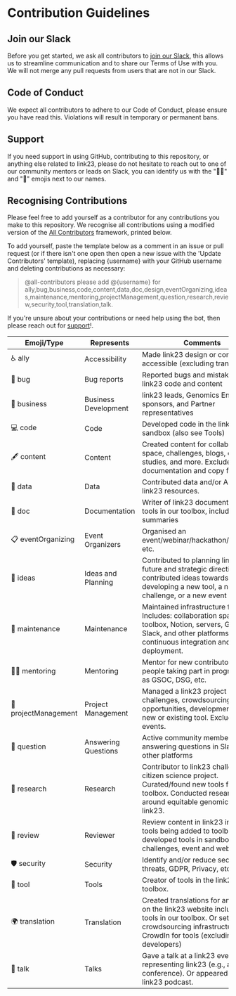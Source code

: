 # Contribution Guidelines

## Join our Slack

Before you get started, we ask all contributors to [join our Slack](https://link23.world/slack), this allows us to streamline communication and to share our Terms of Use with you.
We will not merge any pull requests from users that are not in our Slack.

## Code of Conduct

We expect all contributors to adhere to our Code of Conduct, please ensure you have read this.
Violations will result in temporary or permanent bans.

## Support

If you need support in using GitHub, contributing to this repository, or anything else related to link23, please do not hesitate to reach out to one of our community mentors or leads on Slack, you can identify us with the "🧑‍🏫" and "👋" emojis next to our names.

## Recognising Contributions

Please feel free to add yourself as a contributor for any contributions you make to this repository. We recognise all contributions using a modified version of the [All Contributors](https://allcontributors.org/docs/en/emoji-key) framework, printed below.

To add yourself, paste the template below as a comment in an issue or pull request (or if there isn't one open then open a new issue with the 'Update Contributors' template), replacing {username} with your GitHub username and deleting contributions as necessary:

> @all-contributors please add @{username} for ally,bug,business,code,content,data,doc,design,eventOrganizing,ideas,maintenance,mentoring,projectManagement,question,research,review,security,tool,translation,talk.

If you're unsure about your contributions or need help using the bot, then please reach out for [support](#support)!.

| Emoji/Type           | Represents             | Comments                                                                                                                                                                           |
|----------------------|------------------------|------------------------------------------------------------------------------------------------------------------------------------------------------------------------------------|
| ♿️ ally              | Accessibility          | Made link23 design or content more accessible (excluding translation)                                                                                                              |
| 🐛 bug               | Bug reports            | Reported bugs and mistakes in link23 code and content                                                                                                                              |
| 💼 business          | Business Development   | link23 leads, Genomics England sponsors, and Partner representatives                                                                                                               |
| 💻 code              | Code                   | Developed code in the link23 sandbox (also see Tools)                                                                                                                              |
| 🖋 content           | Content                | Created content for collaboration space, challenges, blogs, case studies, and more. Excludes: tool documentation and copy for events.                                                          |
| 🔣 data              | Data                   | Contributed data and/or API to link23 resources.                                                                                                                                   |
| 📖 doc               | Documentation          | Writer of link23 documentation for tools in our toolbox, including lay summaries                                                                                                   |
| 📋 eventOrganizing   | Event Organizers       | Organised an event/webinar/hackathon/showcase etc.                                                                                                                                 |
| 🤔 ideas             | Ideas and Planning   | Contributed to planning link23’s future and strategic directions or contributed ideas towards developing a new tool, a new challenge, or a new event                               |
| 🚧 maintenance       | Maintenance            | Maintained infrastructure for link23. Includes: collaboration space, toolbox, Notion, servers, GitHub, Slack, and other platforms, and continuous integration and deployment.                  |
| 🧑‍🏫 mentoring      | Mentoring              | Mentor for new contributors or for people taking part in programs such as GSOC, DSG, etc.                                                                                          |
| 📆 projectManagement | Project Management     | Managed a link23 project including challenges, crowdsourcing opportunities, development of a new or existing tool. Excludes events.                                                |
| 💬 question          | Answering Questions    | Active community members answering questions in Slack and other platforms                                                                                                          |
| 🔬 research          | Research               | Contributor to link23 challenges or citizen science project. Curated/found new tools for the toolbox. Conducted research around equitable genomics for/with link23.                |
| 👀 review            | Reviewer | Review content in link23 including tools being added to toolbox, developed tools in sandbox, new challenges, event and website copy.                                               |
| 🛡️ security         | Security               | Identify and/or reduce security threats, GDPR, Privacy, etc                                                                                                                        |
| 🔧 tool              | Tools                  | Creator of tools in the link23 toolbox.                                                                                                                                            |
| 🌍 translation       | Translation            | Created translations for any content on the link23 website including tools in our toolbox. Or setup the crowdsourcing infrastructure with CrowdIn for tools (excluding developers) |
| 📢 talk              | Talks                  | Gave a talk at a link23 event or representing link23 (e.g., at a conference). Or appeared in a link23 podcast.                                                                     |
